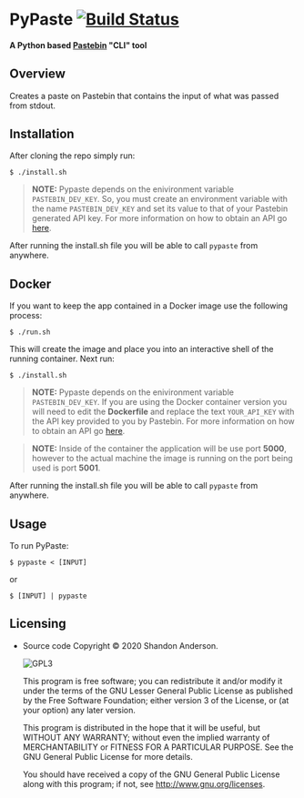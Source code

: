 # PyPaste [![Build Status](https://travis-ci.org/CheeseL0ver/PyPaste.svg?branch=master)](https://travis-ci.org/github/CheeseL0ver/PyPaste)

#### A Python based [Pastebin](https://pastebin.com/) "CLI" tool

## Overview
Creates a paste on Pastebin that contains the input of what was passed from stdout.

## Installation
After cloning the repo simply run:

```
$ ./install.sh
```

> **NOTE:** Pypaste depends on the enivironment variable `PASTEBIN_DEV_KEY`. So, you must create an environment variable with the name `PASTEBIN_DEV_KEY` and set its value to that of your Pastebin generated API key. For more information on how to obtain an API go [here](https://pastebin.com/api#1).

After running the install.sh file you will be able to call `pypaste` from anywhere.

## Docker

If you want to keep the app contained in a Docker image use the following process:

```
$ ./run.sh
```

This will create the image and place you into an interactive shell of the running container. Next run:

```
$ ./install.sh
```

> **NOTE:** Pypaste depends on the enivironment variable `PASTEBIN_DEV_KEY`. If you are using the Docker container version you will need to edit the **Dockerfile** and replace the text `YOUR_API_KEY` with the API key provided to you by Pastebin. For more information on how to obtain an API go [here](https://pastebin.com/api#1).

> **NOTE:** Inside of the container the application will be use port **5000**, however to the actual machine the image is running on the port being used is port **5001**.

After running the install.sh file you will be able to call `pypaste` from anywhere.

## Usage

To run PyPaste:

```
$ pypaste < [INPUT]
```

or

```
$ [INPUT] | pypaste
```

## Licensing

- Source code Copyright &copy; 2020 Shandon Anderson.

  ![GPL3](https://www.gnu.org/graphics/lgplv3-147x51.png)

  This program is free software; you can redistribute it and/or modify it under the terms of the GNU Lesser General Public License as published by the Free Software Foundation; either version 3 of the License, or (at your option) any later version.

  This program is distributed in the hope that it will be useful, but WITHOUT ANY WARRANTY; without even the implied warranty of MERCHANTABILITY or FITNESS FOR A PARTICULAR PURPOSE. See the GNU General Public License for more details.

  You should have received a copy of the GNU General Public License along with this program; if not, see <http://www.gnu.org/licenses>.

